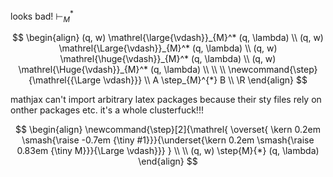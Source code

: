 
looks bad!
$\vdash_{M}^*$

$$
\begin{align}
(q, w) \mathrel{\large{\vdash}}_{M}^* (q, \lambda) \\
(q, w) \mathrel{\Large{\vdash}}_{M}^* (q, \lambda) \\
(q, w) \mathrel{\huge{\vdash}}_{M}^* (q, \lambda) \\
(q, w) \mathrel{\Huge{\vdash}}_{M}^* (q, \lambda) \\
\\ \\
\newcommand{\step}{\mathrel{{\Large \vdash}}} \\
A \step_{M}^{*} B \\
\R
\end{align}
$$


mathjax can't import arbitrary latex packages because their sty files rely on onther packages etc. it's a whole clusterfuck!!!



$$
\begin{align}
\newcommand{\step}[2]{\mathrel{
\overset{ \kern 0.2em \smash{\raise -0.7em {\tiny #1}}}{\underset{\kern 0.2em \smash{\raise 0.83em {\tiny M}}}{\Large \vdash}}}
}
 \\
 \\
(q, w) \step{M}{*} (q, \lambda)
\end{align}
$$